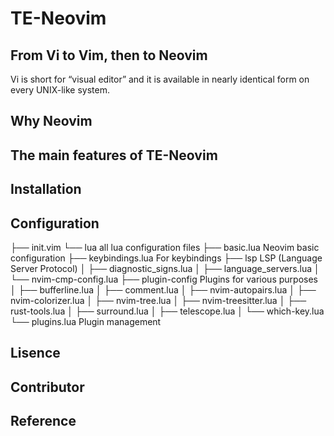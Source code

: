 # TE-Neovim
## From Vi to Vim, then to Neovim
Vi is short for “visual editor” and it is available in nearly identical form on every UNIX-like system. 
## Why Neovim
## The main features of TE-Neovim
## Installation
## Configuration
├── init.vim
└── lua                                   all lua configuration files
    ├── basic.lua                         Neovim basic configuration
    ├── keybindings.lua                   For keybindings
    ├── lsp                               LSP (Language Server Protocol) 
    │   ├── diagnostic_signs.lua
    │   ├── language_servers.lua
    │   └── nvim-cmp-config.lua
    ├── plugin-config                     Plugins for various purposes
    │   ├── bufferline.lua
    │   ├── comment.lua
    │   ├── nvim-autopairs.lua
    │   ├── nvim-colorizer.lua
    │   ├── nvim-tree.lua
    │   ├── nvim-treesitter.lua
    │   ├── rust-tools.lua
    │   ├── surround.lua
    │   ├── telescope.lua
    │   └── which-key.lua
    └── plugins.lua                      Plugin management
## Lisence
## Contributor
## Reference

